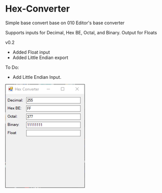 # Hex-Converter
Simple base convert base on 010 Editor's base converter

Supports inputs for Decimal, Hex BE, Octal, and Binary. Output for Floats

v0.2
- Added Float input
- Added Little Endian export

To Do:
- Add Little Endian Input.

![Hex Converter](Images/HexConverter.png)
